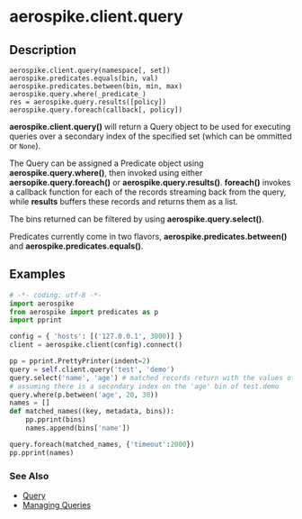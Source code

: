 # aerospike.client.query

## Description

```
aerospike.client.query(namespace[, set])
aerospike.predicates.equals(bin, val)
aerospike.predicates.between(bin, min, max)
aerospike.query.where(_predicate_)
res = aerospike.query.results([policy])
aerospike.query.foreach(callback[, policy])
```

**aerospike.client.query()** will return a Query object to be used for executing
queries over a secondary index of the specified set (which can be ommitted or
`None`).

The Query can be assigned a Predicate object using **aerospike.query.where()**,
then invoked using either **aersopike.query.foreach()** or **aerospike.query.results()**.
**foreach()** invokes a callback function for each of the records streaming back
from the query, while **results** buffers these records and returns them as a
list.

The bins returned can be filtered by using **aerospike.query.select()**.

Predicates currently come in two flavors, **aerospike.predicates.between()** and
**aerospike.predicates.equals()**.

## Examples

```python
# -*- coding: utf-8 -*-
import aerospike
from aerospike import predicates as p
import pprint

config = { 'hosts': [('127.0.0.1', 3000)] }
client = aerospike.client(config).connect()

pp = pprint.PrettyPrinter(indent=2)
query = self.client.query('test', 'demo')
query.select('name', 'age') # matched records return with the values of these bins
# assuming there is a secondary index on the 'age' bin of test.demo
query.where(p.between('age', 20, 30))
names = []
def matched_names((key, metadata, bins)):
    pp.pprint(bins)
    names.append(bins['name'])

query.foreach(matched_names, {'timeout':2000})
pp.pprint(names)
```

### See Also

- [Query](http://www.aerospike.com/docs/guide/query.html)
- [Managing Queries](http://www.aerospike.com/docs/operations/manage/queries/index.html)

